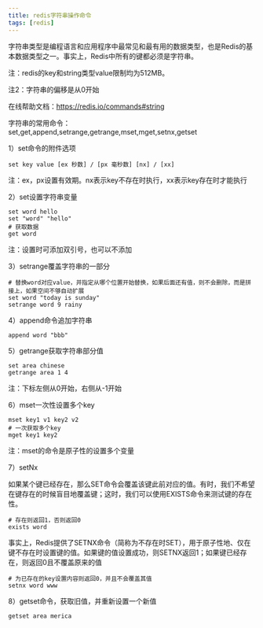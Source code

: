 ```yaml
---
title: redis字符串操作命令
tags: [redis]
---
```


字符串类型是编程语言和应用程序中最常见和最有用的数据类型，也是Redis的基本数据类型之一。事实上，Redis中所有的键都必须是字符串。

注：redis的key和string类型value限制均为512MB。

注2：字符串的偏移是从0开始

在线帮助文档：https://redis.io/commands#string

字符串的常用命令：set,get,append,setrange,getrange,mset,mget,setnx,getset

1）set命令的附件选项

```
set key value [ex 秒数] / [px 毫秒数] [nx] / [xx]
```

注：ex，px设置有效期。nx表示key不存在时执行，xx表示key存在时才能执行

2）set设置字符串变量

```
set word hello
set "word" "hello"
# 获取数据
get word
```

注：设置时可添加双引号，也可以不添加

3）setrange覆盖字符串的一部分

```
# 替换word对应value，并指定从哪个位置开始替换，如果后面还有值，则不会删除，而是拼接上，如果空间不够自动扩展
set word "today is sunday"
setrange word 9 rainy
```

4）append命令追加字符串

```
append word "bbb"
```

5）getrange获取字符串部分值

```
set area chinese
getrange area 1 4 
```

注：下标左侧从0开始，右侧从-1开始

6）mset一次性设置多个key

```
mset key1 v1 key2 v2
# 一次获取多个key
mget key1 key2
```

注：mset的命令是原子性的设置多个变量

7）setNx

如果某个键已经存在，那么SET命令会覆盖该键此前对应的值。有时，我们不希望在键存在的时候盲目地覆盖键；这时，我们可以使用EXISTS命令来测试键的存在性。

```
# 存在则返回1，否则返回0
exists word
```

事实上，Redis提供了SETNX命令（简称为不存在时SET），用于原子性地、仅在键不存在时设置键的值。如果键的值设置成功，则SETNX返回1；如果键已经存在，则返回0且不覆盖原来的值

```
# 为已存在的key设置内容则返回0，并且不会覆盖其值
setnx word www
```

8）getset命令，获取旧值，并重新设置一个新值

```
getset area merica
```

